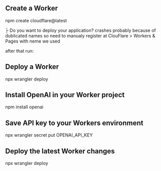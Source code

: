 ## Create a Worker
npm create cloudflare@latest


├ Do you want to deploy your application?
crashes probably because of dublicated names
so need to manualy register at ClouFlare > Workers & Pages with neme we used

after that run: 
## Deploy a Worker
npx wrangler deploy

## Install OpenAI in your Worker project
npm install openai

## Save API key to your Workers environment
npx wrangler secret put OPENAI_API_KEY

## Deploy the latest Worker changes
npx wrangler deploy 